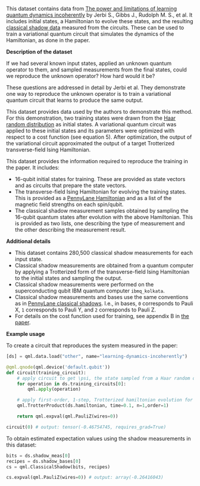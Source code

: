 This dataset contains data from [The power and limitations of learning quantum dynamics incoherently](https://arxiv.org/abs/2303.12834)
by Jerbi S., Gibbs J., Rudolph M. S., et al.
It includes initial states, a Hamiltonian to evolve these states, and the
resulting [classical shadow data](https://docs.pennylane.ai/en/stable/code/api/pennylane.classical_shadow.html) measured from the circuits.
These can be used to train a variational quantum circuit that simulates the dynamics of the Hamiltonian, as done in the paper.

**Description of the dataset**

If we had several known input states, applied an unknown quantum operator to them, and sampled measurements from
the final states, could we reproduce the unknown operator? How hard would it be? 

These questions are addressed in detail by Jerbi et al.
They demonstrate one way to reproduce the unknown operator is to train a variational quantum circuit that learns to produce the same output.

This dataset provides data used by the authors to demonstrate this method. 
For this demonstration, two training states were drawn from the [Haar random distribution](https://pennylane.ai/qml/demos/tutorial_haar_measure/)
as initial states. A variational quantum circuit was applied to these initial states and its parameters were optimized with respect to a cost function
(see equation 5).
After optimization, the output of the variational circuit approximated the output of a target Trotterized transverse-field Ising Hamiltonian.

This dataset provides the information required to reproduce the training in the paper. It includes:

- 16-qubit initial states for training. These are provided as state vectors and as circuits that prepare the state vectors.
- The transverse-field Ising Hamiltonian for evolving the training states. This is provided as a [PennyLane Hamiltonian](https://docs.pennylane.ai/en/stable/code/api/pennylane.Hamiltonian.html)
  and as a list of the magnetic field strengths on each spin/qubit.
- The classical shadow measurement samples obtained by sampling the 16-qubit quantum states after evolution with the above Hamiltonian.
  This is provided as two lists, one describing the type of measurement and the other describing
  the measurement result.

**Additional details**

- This dataset contains 280,500 classical shadow measurements for each input state.
- Classical shadow measurements are obtained from a quantum computer by applying a Trotterized
  form of the transverse-field Ising Hamiltonian to the initial states and sampling the output.
- Classical shadow measurements were performed on the superconducting qubit IBM quantum computer ``ibmq_kolkata``.
- Classical shadow measurements and bases use the same conventions as in [PennyLane classical shadows](https://docs.pennylane.ai/en/stable/code/qml_shadows.html). 
  I.e., in bases, ``0`` corresponds to Pauli X, ``1`` corresponds to Pauli Y, and ``2`` corresponds to Pauli Z.
- For details on the cost function used for training, see appendix B in [the paper](https://arxiv.org/abs/2303.12834).

**Example usage**

To create a circuit that reproduces the system measured in the paper:

```python
[ds] = qml.data.load("other", name="learning-dynamics-incoherently")

@qml.qnode(qml.device('default.qubit'))
def circuit(training_circuit):
    # apply circuit to get \psi, the state sampled from a Haar random distribution
    for operation in ds.training_circuits[0]:
        qml.apply(operation)

    # apply first-order, 1-step, Trotterized hamiltonian evolution for time=0.1
    qml.TrotterProduct(ds.hamiltonian, time=0.1, n=1,order=1)

    return qml.expval(qml.PauliZ(wires=0))

circuit(0) # output: tensor(-0.46754745, requires_grad=True)
```

To obtain estimated expectation values using the shadow measurements in this dataset:

```python
bits = ds.shadow_meas[0]
recipes = ds.shadow_bases[0]
cs = qml.ClassicalShadow(bits, recipes)

cs.expval(qml.PauliZ(wires=0)) # output: array(-0.26416043)
```
